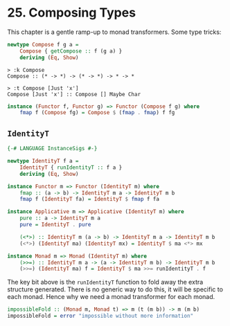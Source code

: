 # 25. Composing Types

This chapter is a gentle ramp-up to monad transformers. Some type tricks:

```hs
newtype Compose f g a =
    Compose { getCompose :: f (g a) }
    deriving (Eq, Show)
```

```
> :k Compose
Compose :: (* -> *) -> (* -> *) -> * -> *

> :t Compose [Just 'x']
Compose [Just 'x'] :: Compose [] Maybe Char
```

```hs
instance (Functor f, Functor g) => Functor (Compose f g) where
    fmap f (Compose fg) = Compose $ (fmap . fmap) f fg
```

## `IdentityT`

```hs
{-# LANGUAGE InstanceSigs #-}

newtype IdentityT f a =
    IdentityT { runIdentityT :: f a }
    deriving (Eq, Show)

instance Functor m => Functor (IdentityT m) where
    fmap :: (a -> b) -> IdentityT m a -> IdentityT m b
    fmap f (IdentityT fa) = IdentityT $ fmap f fa

instance Applicative m => Applicative (IdentityT m) where
    pure :: a -> IdentityT m a
    pure = IdentityT . pure

    (<*>) :: IdentityT m (a -> b) -> IdentityT m a -> IdentityT m b
    (<*>) (IdentityT ma) (IdentityT mx) = IdentityT $ ma <*> mx

instance Monad m => Monad (IdentityT m) where
    (>>=) :: IdentityT m a -> (a -> IdentityT m b) -> IdentityT m b
    (>>=) (IdentityT ma) f = IdentityT $ ma >>= runIdentityT . f
```

The key bit above is the `runIdentityT` function to fold away the extra structure generated. There is no generic way to do this, it will be specific to each monad. Hence why we need a monad transformer for each monad.

```hs
impossibleFold :: (Monad m, Monad t) => m (t (m b)) -> m (m b)
impossibleFold = error "impossible without more information"
```
